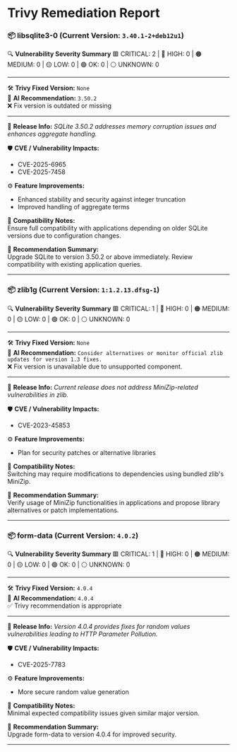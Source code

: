 # Trivy Remediation Report


### 📦 libsqlite3-0 (Current Version: `3.40.1-2+deb12u1`)

🔍 **Vulnerability Severity Summary**
🟥 CRITICAL: 2 | 🔴 HIGH: 0 | 🟠 MEDIUM: 0 | 🟡 LOW: 0 | 🟢 OK: 0 | ⚪ UNKNOWN: 0

---

🛠️ **Trivy Fixed Version:** `None`  
🤖 **AI Recommendation:** `3.50.2`  
❌ Fix version is outdated or missing

---

📅 **Release Info:** *SQLite 3.50.2 addresses memory corruption issues and enhances aggregate handling.*

🛡️ **CVE / Vulnerability Impacts:**
- CVE-2025-6965
- CVE-2025-7458


⚙️ **Feature Improvements:**
- Enhanced stability and security against integer truncation
- Improved handling of aggregate terms


🧪 **Compatibility Notes:**  
Ensure full compatibility with applications depending on older SQLite versions due to configuration changes.

🧠 **Recommendation Summary:**  
Upgrade SQLite to version 3.50.2 or above immediately. Review compatibility with existing application queries.

---

### 📦 zlib1g (Current Version: `1:1.2.13.dfsg-1`)

🔍 **Vulnerability Severity Summary**
🟥 CRITICAL: 1 | 🔴 HIGH: 0 | 🟠 MEDIUM: 0 | 🟡 LOW: 0 | 🟢 OK: 0 | ⚪ UNKNOWN: 0

---

🛠️ **Trivy Fixed Version:** `None`  
🤖 **AI Recommendation:** `Consider alternatives or monitor official zlib updates for version 1.3 fixes.`  
❌ Fix version is unavailable due to unsupported component.

---

📅 **Release Info:** *Current release does not address MiniZip-related vulnerabilities in zlib.*

🛡️ **CVE / Vulnerability Impacts:**
- CVE-2023-45853


⚙️ **Feature Improvements:**
- Plan for security patches or alternative libraries


🧪 **Compatibility Notes:**  
Switching may require modifications to dependencies using bundled zlib's MiniZip.

🧠 **Recommendation Summary:**  
Verify usage of MiniZip functionalities in applications and propose library alternatives or patch implementations.

---

### 📦 form-data (Current Version: `4.0.2`)

🔍 **Vulnerability Severity Summary**
🟥 CRITICAL: 1 | 🔴 HIGH: 0 | 🟠 MEDIUM: 0 | 🟡 LOW: 0 | 🟢 OK: 0 | ⚪ UNKNOWN: 0

---

🛠️ **Trivy Fixed Version:** `4.0.4`  
🤖 **AI Recommendation:** `4.0.4`  
✅ Trivy recommendation is appropriate

---

📅 **Release Info:** *Version 4.0.4 provides fixes for random values vulnerabilities leading to HTTP Parameter Pollution.*

🛡️ **CVE / Vulnerability Impacts:**
- CVE-2025-7783


⚙️ **Feature Improvements:**
- More secure random value generation


🧪 **Compatibility Notes:**  
Minimal expected compatibility issues given similar major version.

🧠 **Recommendation Summary:**  
Upgrade form-data to version 4.0.4 for improved security.

---
